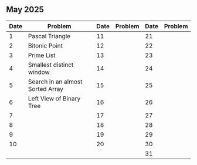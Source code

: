 ## May 2025

| Date | Problem                          | Date | Problem | Date | Problem |
| ---- | -------------------------------- | ---- | ------- | ---- | ------- |
| 1    | Pascal Triangle                  | 11   |         | 21   |         |
| 2    | Bitonic Point                    | 12   |         | 22   |         |
| 3    | Prime List                       | 13   |         | 23   |         |
| 4    | Smallest distinct window         | 14   |         | 24   |         |
| 5    | Search in an almost Sorted Array | 15   |         | 25   |         |
| 6    | Left View of Binary Tree         | 16   |         | 26   |         |
| 7    |                                  | 17   |         | 27   |         |
| 8    |                                  | 18   |         | 28   |         |
| 9    |                                  | 19   |         | 29   |         |
| 10   |                                  | 20   |         | 30   |         |
|      |                                  |      |         | 31   |         |
